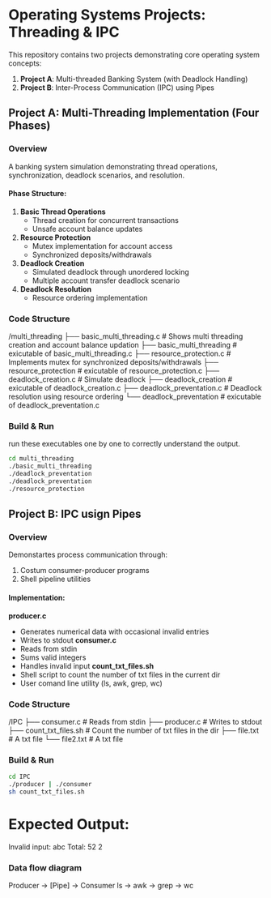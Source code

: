 # Operating Systems Projects: Threading & IPC

This repository contains two projects demonstrating core operating system concepts:
1. **Project A**: Multi-threaded Banking System (with Deadlock Handling)
2. **Project B**: Inter-Process Communication (IPC) using Pipes

## Project A: Multi-Threading Implementation (Four Phases)

### Overview
A banking system simulation demonstrating thread operations, synchronization, deadlock scenarios, and resolution.

#### Phase Structure:
1. **Basic Thread Operations**
   - Thread creation for concurrent transactions
   - Unsafe account balance updates
2. **Resource Protection**
   - Mutex implementation for account access
   - Synchronized deposits/withdrawals
3. **Deadlock Creation**
   - Simulated deadlock through unordered locking
   - Multiple account transfer deadlock scenario
4. **Deadlock Resolution**
   - Resource ordering implementation

### Code Structure

/multi_threading
├── basic_multi_threading.c # Shows multi threading creation and account balance updation
├── basic_multi_threading # exicutable of basic_multi_threading.c
├── resource_protection.c # Implements mutex for synchronized deposits/withdrawals
├── resource_protection # exicutable of resource_protection.c
├── deadlock_creation.c # Simulate deadlock 
├── deadlock_creation # exicutable of deadlock_creation.c
├── deadlock_preventation.c # Deadlock resolution using resource ordering
└── deadlock_preventation # exicutable of deadlock_preventation.c


### Build & Run
run these executables one by one to correctly understand the output.
```bash
cd multi_threading
./basic_multi_threading
./deadlock_preventation
./deadlock_preventation
./resource_protection
```


## Project B: IPC usign Pipes

### Overview
Demonstartes process communication through:
1. Costum consumer-producer programs
2. Shell pipeline utilities

#### Implementation: 
**producer.c**
   - Generates numerical data with occasional invalid entries
   - Writes to stdout
**consumer.c**
   - Reads from stdin
   - Sums valid integers
   - Handles invalid input
**count_txt_files.sh**
   - Shell script to count the number of txt files in the current dir
   - User comand line utility (ls, awk, grep, wc)

### Code Structure

/IPC
├── consumer.c # Reads from stdin
├── producer.c # Writes to stdout
├── count_txt_files.sh # Count the number of txt files in the dir
├── file.txt # A txt file
└── file2.txt # A txt file


### Build & Run
```bash
cd IPC
./producer | ./consumer
sh count_txt_files.sh
```

# Expected Output: 
Invalid input: abc
Total: 52
2

### Data flow diagram 
Producer -> [Pipe] -> Consumer
ls -> awk -> grep -> wc
